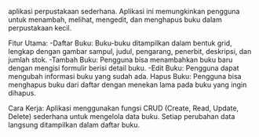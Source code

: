 
aplikasi perpustakaan sederhana. Aplikasi ini memungkinkan pengguna untuk menambah, melihat, mengedit, dan menghapus buku dalam perpustakaan kecil.

Fitur Utama:
-Daftar Buku: Buku-buku ditampilkan dalam bentuk grid, lengkap dengan gambar sampul, judul, pengarang, penerbit, deskripsi, dan jumlah stok.
-Tambah Buku: Pengguna bisa menambahkan buku baru dengan mengisi formulir berisi detail buku.
-Edit Buku: Pengguna dapat mengubah informasi buku yang sudah ada.
Hapus Buku: Pengguna bisa menghapus buku dari daftar dengan menekan lama pada buku yang ingin dihapus.

Cara Kerja:
Aplikasi menggunakan fungsi CRUD (Create, Read, Update, Delete) sederhana untuk mengelola data buku. Setiap perubahan data langsung ditampilkan dalam daftar buku.
